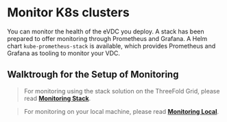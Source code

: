 # Monitor K8s clusters

You can monitor the health of the eVDC you deploy. A stack has been prepared to offer monitoring through Prometheus and Grafana. A Helm chart `kube-prometheus-stack` is available, which provides Prometheus and Grafana as tooling to monitor your VDC.

## Walktrough for the Setup of Monitoring

> For monitoring using the stack solution on the ThreeFold Grid, please read [__Monitoring Stack__](evdc_monitoring_stack).

> For monitoring on your local machine, please read [__Monitoring Local__](evdc_monitoring_local).